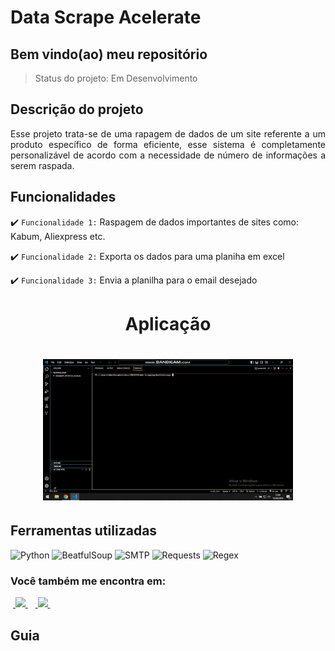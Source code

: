 <h1>Data Scrape Acelerate</h1>

<h2>Bem vindo(ao) meu repositório</h2>

>Status do projeto: Em Desenvolvimento

## Descrição do projeto
 <p align="justify">
Esse projeto trata-se de uma rapagem de dados de um site referente a um produto específico de forma eficiente, esse sistema é completamente personalizável de acordo com a necessidade de número de informações a serem raspada.

 
## Funcionalidades

:heavy_check_mark: `Funcionalidade 1:` Raspagem de dados importantes de sites como: Kabum, Aliexpress etc.

:heavy_check_mark: `Funcionalidade 2:` Exporta os dados para uma planiha em excel

:heavy_check_mark: `Funcionalidade 3:` Envia a planilha para o email desejado

        
<div align='center'>
    <h1>Aplicação<h1>
    <img src='demo.gif' title='demo' width='400px' />
</div>
            
## Ferramentas utilizadas

![Python](https://img.shields.io/badge/Python-14354C?style=for-the-badge&logo=python&logoColor=white) 
![BeatfulSoup](https://img.shields.io/badge/BeatfulSoup-%2307405e.svg?style=for-the-badge&logo=BeatfulSoup&logoColor=white)
![SMTP](https://img.shields.io/badge/smtp-%2307405e.svg?style=for-the-badge&logo=SMTP&logoColor=white)
![Requests](https://img.shields.io/badge/Requests-%2307405e.svg?style=for-the-badge&logo=Resquests&logoColor=white)
![Regex](https://img.shields.io/badge/Regex-%2307405e.svg?style=for-the-badge&logo=Regex&logoColor=white)
   
### Você também me encontra em:
&nbsp;<a href="https://www.linkedin.com/in/habacuque-gosch-de-oliveira-993b45264/">
  <img src="https://img.shields.io/badge/linkedin-%230077B5.svg?style=for-the-badge&logo=linkedin&logoColor=white">
</a>&nbsp;
&nbsp;<a href="https://www.instagram.com/gosch_tlgd">
  <img src="https://img.shields.io/badge/Instagram-%23E4405F.svg?style=for-the-badge&logo=Instagram&logoColor=white">
</a>&nbsp;
 
<h2>Guia</h2>

